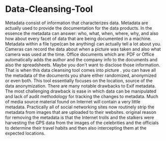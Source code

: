 # Data-Cleansing-Tool
Metadata consist of information that characterizes data. Metadata are actually used to provide the documentation for the data products. In the essence the metadata can answer: who, what, when, where, why, and also how about every facet of data that are being documented in a machine. Metadata within a file type(can be anything) can actually tell a lot about you. Cameras can record the data about when a picture was taken and also what camera was used at the time. Office documents which are: PDF or Office automatically adds the author and the company info to the documents and also the spreadsheets. Maybe you don't want to disclose those information. That is when this data cleansing tool comes into picture . you can have all the metadata of the documents you share either randomized, anonymized or even both. This tool essentially focuses on the location, source of the data anonymization. There are many notable drawbacks to Exif metadata. The most challenging drawback is ease in which data can be manipulated and lack of audit methodology for tracking the changes to metadata. Much of media source material found on Internet will contain a very little metadata. Practically all of social networking sites now routinely strip the metadata from images that are uploaded to their websites. original reason for removing the metadata is that the Internet trolls and the stalkers were harvesting the GPS data from the images of the celebrities and the officials to determine their travel habits and then also intercepting them at the expected locations.
